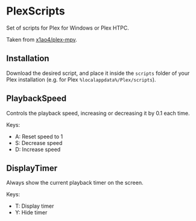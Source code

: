 # PlexScripts

Set of scripts for Plex for Windows or Plex HTPC.

Taken from [x1ao4/plex-mpv](https://github.com/x1ao4/plex-mpv).

## Installation

Download the desired script, and place it inside the `scripts` folder of your Plex installation (e.g. for Plex `%localappdata%/Plex/scripts`).

## PlaybackSpeed

Controls the playback speed, increasing or decreasing it by 0.1 each time.

Keys:

- A: Reset speed to 1
- S: Decrease speed
- D: Increase speed

## DisplayTimer

Always show the current playback timer on the screen.

Keys:

- T: Display timer
- Y: Hide timer
